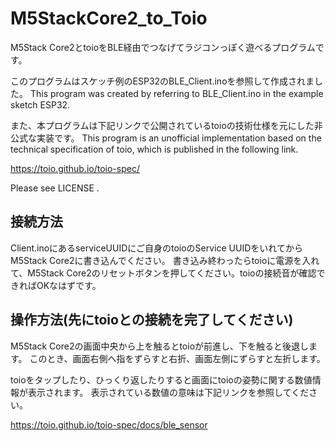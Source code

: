 # M5StackCore2_to_Toio
M5Stack Core2とtoioをBLE経由でつなげてラジコンっぽく遊べるプログラムです。


このプログラムはスケッチ例のESP32のBLE_Client.inoを参照して作成されました。
This program was created by referring to BLE_Client.ino in the example sketch ESP32.

また、本プログラムは下記リンクで公開されているtoioの技術仕様を元にした非公式な実装です。
This program is an unofficial implementation based on the technical specification of toio, which is published in the following link.

https://toio.github.io/toio-spec/

Please see LICENSE .

## 接続方法
Client.inoにあるserviceUUIDにご自身のtoioのService UUIDをいれてからM5Stack Core2に書き込んでください。
書き込み終わったらtoioに電源を入れて、M5Stack Core2のリセットボタンを押してください。toioの接続音が確認できればOKなはずです。

## 操作方法(先にtoioとの接続を完了してください)
M5Stack Core2の画面中央から上を触るとtoioが前進し、下を触ると後退します。
このとき、画面右側へ指をずらすと右折、画面左側にずらすと左折します。


toioをタップしたり、ひっくり返したりすると画面にtoioの姿勢に関する数値情報が表示されます。
表示されている数値の意味は下記リンクを参照してください。

https://toio.github.io/toio-spec/docs/ble_sensor
